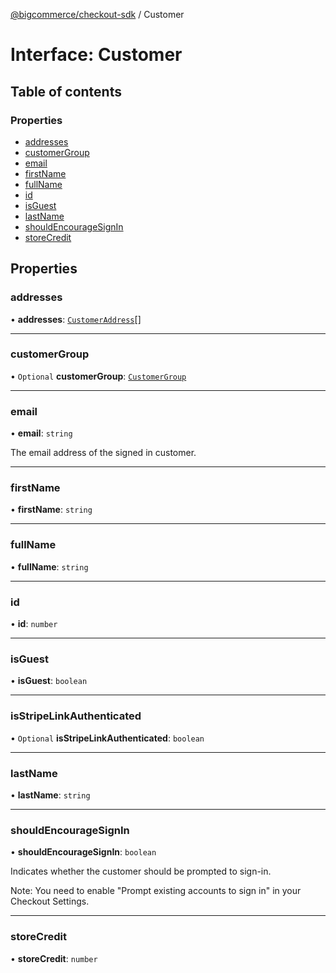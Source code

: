 [@bigcommerce/checkout-sdk](../README.md) / Customer

# Interface: Customer

## Table of contents

### Properties

- [addresses](Customer.md#addresses)
- [customerGroup](Customer.md#customergroup)
- [email](Customer.md#email)
- [firstName](Customer.md#firstname)
- [fullName](Customer.md#fullname)
- [id](Customer.md#id)
- [isGuest](Customer.md#isguest)
- [lastName](Customer.md#lastname)
- [shouldEncourageSignIn](Customer.md#shouldencouragesignin)
- [storeCredit](Customer.md#storecredit)

## Properties

### addresses

• **addresses**: [`CustomerAddress`](CustomerAddress.md)[]

___

### customerGroup

• `Optional` **customerGroup**: [`CustomerGroup`](CustomerGroup.md)

___

### email

• **email**: `string`

The email address of the signed in customer.

___

### firstName

• **firstName**: `string`

___

### fullName

• **fullName**: `string`

___

### id

• **id**: `number`

___

### isGuest

• **isGuest**: `boolean`

___

### isStripeLinkAuthenticated

• `Optional` **isStripeLinkAuthenticated**: `boolean`

___

### lastName

• **lastName**: `string`

___

### shouldEncourageSignIn

• **shouldEncourageSignIn**: `boolean`

Indicates whether the customer should be prompted to sign-in.

Note: You need to enable "Prompt existing accounts to sign in" in your Checkout Settings.

___

### storeCredit

• **storeCredit**: `number`
